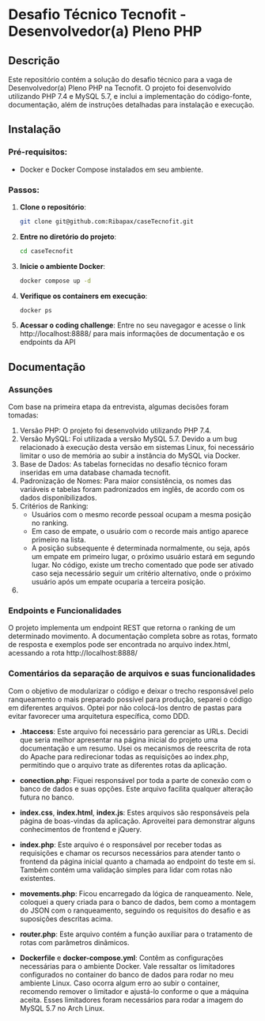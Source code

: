 # Desafio Técnico Tecnofit - Desenvolvedor(a) Pleno PHP
## Descrição

Este repositório contém a solução do desafio técnico para a vaga de Desenvolvedor(a) Pleno PHP na Tecnofit. O projeto foi desenvolvido utilizando PHP 7.4 e MySQL 5.7, e inclui a implementação do código-fonte, documentação, além de instruções detalhadas para instalação e execução.

## Instalação

### Pré-requisitos:
- Docker e Docker Compose instalados em seu ambiente.

### Passos:
1. **Clone o repositório**:
    ```bash
    git clone git@github.com:Ribapax/caseTecnofit.git

2. **Entre no diretório do projeto**:
    ```bash
    cd caseTecnofit

3. **Inicie o ambiente Docker**:
    ```bash
    docker compose up -d

4. **Verifique os containers em execução**:
    ```bash
    docker ps

5. **Acessar o coding challenge**:
    Entre no seu navegagor e acesse o link http://localhost:8888/ para mais informações de documentação e os endpoints da API


## Documentação
### Assunções

Com base na primeira etapa da entrevista, algumas decisões foram tomadas:

1. Versão PHP: O projeto foi desenvolvido utilizando PHP 7.4.
2. Versão MySQL: Foi utilizada a versão MySQL 5.7. Devido a um bug relacionado à execução desta versão em sistemas Linux, foi necessário limitar o uso de memória ao subir a instância do MySQL via Docker.
3. Base de Dados: As tabelas fornecidas no desafio técnico foram inseridas em uma database chamada tecnofit.
4. Padronização de Nomes: Para maior consistência, os nomes das variáveis e tabelas foram padronizados em inglês, de acordo com os dados disponibilizados.
5. Critérios de Ranking:
    - Usuários com o mesmo recorde pessoal ocupam a mesma posição no ranking.
    - Em caso de empate, o usuário com o recorde mais antigo aparece primeiro na lista.
    - A posição subsequente é determinada normalmente, ou seja, após um empate em primeiro lugar, o próximo usuário estará em segundo lugar. No código, existe um trecho comentado que pode ser ativado caso seja necessário seguir um critério alternativo, onde o próximo usuário após um empate ocuparia a terceira posição.
6. 

### Endpoints e Funcionalidades

O projeto implementa um endpoint REST que retorna o ranking de um determinado movimento. A documentação completa sobre as rotas, formato de resposta e exemplos pode ser encontrada no arquivo index.html, acessando a rota http://localhost:8888/

### Comentários da separação de arquivos e suas funcionalidades
Com o objetivo de modularizar o código e deixar o trecho responsável pelo ranqueamento o mais preparado possível para produção, separei o código em diferentes arquivos. Optei por não colocá-los dentro de pastas para evitar favorecer uma arquitetura específica, como DDD.

- **.htaccess**: Este arquivo foi necessário para gerenciar as URLs. Decidi que seria melhor apresentar na página inicial do projeto uma documentação e um resumo. Usei os mecanismos de reescrita de rota do Apache para redirecionar todas as requisições ao index.php, permitindo que o arquivo trate as diferentes rotas da aplicação.

- **conection.php**: Fiquei responsável por toda a parte de conexão com o banco de dados e suas opções. Este arquivo facilita qualquer alteração futura no banco.

- **index.css**, **index.html**, **index.js**: Estes arquivos são responsáveis pela página de boas-vindas da aplicação. Aproveitei para demonstrar alguns conhecimentos de frontend e jQuery.

- **index.php**: Este arquivo é o responsável por receber todas as requisições e chamar os recursos necessários para atender tanto o frontend da página inicial quanto a chamada ao endpoint do teste em si. Também contém uma validação simples para lidar com rotas não existentes.

- **movements.php**: Ficou encarregado da lógica de ranqueamento. Nele, coloquei a query criada para o banco de dados, bem como a montagem do JSON com o ranqueamento, seguindo os requisitos do desafio e as suposições descritas acima.

- **router.php**: Este arquivo contém a função auxiliar para o tratamento de rotas com parâmetros dinâmicos.

- **Dockerfile** e **docker-compose.yml**: Contêm as configurações necessárias para o ambiente Docker. Vale ressaltar os limitadores configurados no container do banco de dados para rodar no meu ambiente Linux. Caso ocorra algum erro ao subir o container, recomendo remover o limitador e ajustá-lo conforme o que a máquina aceita. Esses limitadores foram necessários para rodar a imagem do MySQL 5.7 no Arch Linux.